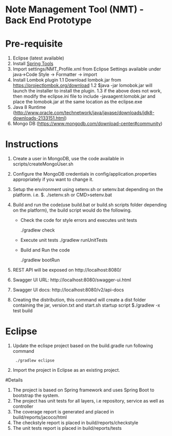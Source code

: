 # Note Management Tool (NMT) - Back End Prototype

# Pre-requisite 

1. Eclipse (latest available)
2. Install [Spring Tools ](https://marketplace.eclipse.org/content/spring-tools-aka-spring-ide-and-spring-tool-suite)
3. Import settings/NMT_Profile.xml from Eclipse Settings available under java->Code Style -> Formatter -> import
4. Install Lombok plugin 
	1.1 Download lombok.jar from https://projectlombok.org/download
	1.2 $java -jar lomobok.jar will launch the installer to install the plugin.
	1.3 if the above does not work, then modify the eclipse.ini file to include -javaagent:lomobk.jar and place the lomobok.jar at the same location as the eclipse.exe
5. Java 8 Runtime (http://www.oracle.com/technetwork/java/javase/downloads/jdk8-downloads-2133151.html)
6. Mongo DB (https://www.mongodb.com/download-center#community)

# Instructions

1. Create a user in MongoDB, use the code available in scripts/createMongoUser.sh
2. Configure the MongoDB credentials in config/application.properties appropriately if you want to change it.
3. Setup the environment using setenv.sh or setenv.bat depending on the platform. i.e. $. ./setenv.sh or CMD>setenv.bat
4. Build and run the code(use build.bat or build.sh scripts folder depending on the platform), the build script would do the following.
    * Check the code for style errors and executes unit tests

        ./gradlew check
 

    * Execute unit tests
       ./gradlew runUnitTests
    * Build and Run the code

        ./gradlew bootRun

5. REST API will be exposed on http://localhost:8080/
        
6. Swagger UI URL: http://localhost:8080/swagger-ui.html

7. Swagger UI docs: http://localhost:8080/v2/api-docs

8. Creating the distribution, this command will create a dist folder containing the jar, version.txt and start.sh startup script
	$./gradlew -x test build

# Eclipse

1. Update the eclispe project based on the build.gradle run following command

        ./gradlew eclipse

2. Import the project in Eclipse as an existing project.

#Details
1. The project is based on Spring framework and uses Spring Boot to bootstrap the system.
2. The project has unit tests for all layers, i.e repository, service as well as controller
3. The coverage report is generated and placed in  build/reports/jacoco/html
4. The checkstyle report is placed in build/reports/checkstyle
5. The unit tests report is placed in build/reports/tests




